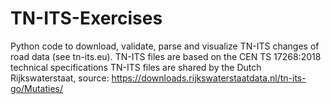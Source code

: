 # TN-ITS-Exercises
Python code to download, validate, parse and visualize TN-ITS changes of road data (see tn-its.eu).
TN-ITS files are based on the CEN TS 17268:2018 technical specifications
TN-ITS files are shared by the Dutch Rijkswaterstaat, source: https://downloads.rijkswaterstaatdata.nl/tn-its-go/Mutaties/
